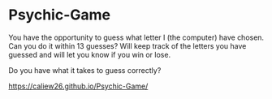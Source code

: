 # Psychic-Game

You have the opportunity to guess what letter I (the computer) have chosen.  Can you do it within 13 guesses?  Will keep track of the letters you have guessed and will let you know if you win or lose.

Do you have what it takes to guess correctly?

https://caliew26.github.io/Psychic-Game/
